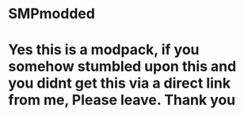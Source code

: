 # SMPmodded
# Yes this is a modpack, if you somehow stumbled upon this and you didnt get this via a direct link from me, Please leave. Thank you
